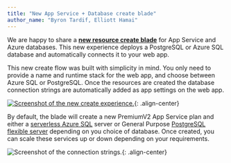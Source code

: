 ```yaml
---
title: "New App Service + Database create blade"
author_name: "Byron Tardif, Elliott Hamai"
---
```


We are happy to share a [**new resource create blade**](https://portal.azure.com/?feature.customportal=false#create/Microsoft.AppServiceWebAppDatabaseV3) for App Service and Azure databases. This new experience deploys a PostgreSQL or Azure SQL database and automatically connects it to your web app.

This new create flow was built with simplicity in mind. You only need to provide a name and runtime stack for the web app, and choose between Azure SQL or PostgreSQL. Once the resources are created the database connection strings are automatically added as app settings on the web app.

[![Screenshot of the new create experience.]({{site.baseurl}}/media/2021/01/webapp-db-create.png)](https://portal.azure.com/?feature.customportal=false#create/Microsoft.AppServiceWebAppDatabaseV3){: .align-center}

By default, the  blade will create a new PremiumV2 App Service plan and either a [serverless Azure SQL](https://docs.microsoft.com/azure/azure-sql/database/serverless-tier-overview) server or General Purpose [PostgreSQL flexible server](https://docs.microsoft.com/azure/postgresql/flexible-server/) depending on you choice of database. Once created, you can scale these services up or down depending on your requirements.

![Screenshot of the connection strings.]({{site.baseurl}}/media/2021/01/webapp-db-connection-strings.png){: .align-center}
